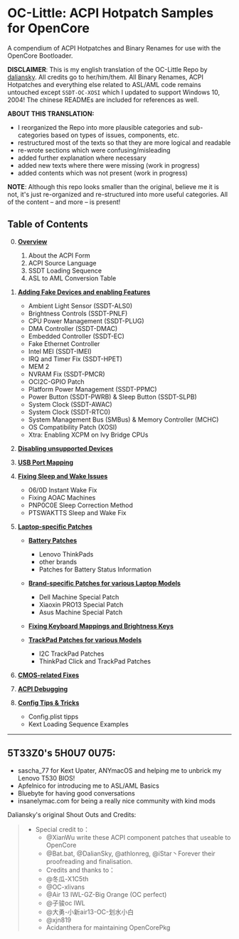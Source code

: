 # OC-Little: ACPI Hotpatch Samples for OpenCore

A compendium of ACPI Hotpatches and Binary Renames for use with the OpenCore Bootloader.

**DISCLAIMER**: This is my english translation of the OC-Little Repo by [daliansky](https://github.com/daliansky/OC-little). All credits go to her/him/them. All Binary Renames, ACPI Hotpatches and everything else related to ASL/AML code remains untouched  except `SSDT-OC-XOSI` which I updated to support Windows 10, 2004! The chinese READMEs are included for references as well.

**ABOUT THIS TRANSLATION:**

- I reorganized the Repo into more plausible categories and sub-categories based on types of issues, components, etc.
- restructured most of the texts so that they are more logical and readable
- re-wrote sections which were confusing/misleading
- added further explanation where necessary
- added new texts where there were missing (work in progress)
- added contents which was not present (work in progress)

**NOTE**: Although this repo looks smaller than the original, believe me it is not, it's just re-organized and re-structured into more useful categories. All of the content – and more – is present!

## Table of Contents

0. [**Overview**](https://github.com/5T33Z0/OC-Little-Translated/tree/main/00.%20Overview)
   1. About the ACPI Form
   2. ACPI Source Language
   3. SSDT Loading Sequence
   4. ASL to AML Conversion Table

1. [**Adding Fake Devices and enabling Features**](https://github.com/5T33Z0/OC-Little-Translated/tree/main/01.%20Adding%20missing%20Devices%20and%20enabling%20Features)
	- Ambient Light Sensor (SSDT-ALS0)
	- Brightness Controls (SSDT-PNLF)
	- CPU Power Management (SSDT-PLUG)
	- DMA Controller (SSDT-DMAC)
	- Embedded Controller (SSDT-EC)
	- Fake Ethernet Controller
	- Intel MEI (SSDT-IMEI)
	- IRQ and Timer Fix (SSDT-HPET)
	- MEM 2
	- NVRAM Fix (SSDT-PMCR)
	- OCI2C-GPIO Patch
	- Platform Power Management (SSDT-PPMC)
	- Power Button (SSDT-PWRB) & Sleep Button (SSDT-SLPB)
	- System Clock (SSDT-AWAC)
	- System Clock (SSDT-RTC0)
	- System Management Bus (SMBus) & Memory Controller (MCHC)
	- OS Compatibility Patch (XOSI)
	- Xtra: Enabling XCPM on Ivy Bridge CPUs

2. [**Disabling unsupported Devices**](https://github.com/5T33Z0/OC-Little-Translated/tree/main/02.%20Disabling%20unsupported%20devices)

3. [**USB Port Mapping**](https://github.com/5T33Z0/OC-Little-Translated/tree/main/03.%20USB%20Fixes)

4. [**Fixing Sleep and Wake Issues**](https://github.com/5T33Z0/OC-Little-Translated/tree/main/04.%20Fixing%20Sleep%20and%20Wake%20Issues)
	- 06/0D Instant Wake Fix
	- Fixing AOAC Machines
	- PNP0C0E Sleep Correction Method
	- PTSWAKTTS Sleep and Wake Fix

5. [**Laptop-specific Patches**](https://github.com/5T33Z0/OC-Little-Translated/tree/main/05.%20Laptop-specific%20Patches)

	- [**Battery Patches**](https://github.com/5T33Z0/OC-Little-Translated/tree/main/05.%20Laptop-specific%20Patches/Battery%20Patches)

		- Lenovo ThinkPads
    	- other brands
    	- Patches for Battery Status Information

	- [**Brand-specific Patches for various Laptop Models**](https://github.com/5T33Z0/OC-Little-Translated/tree/main/05.%20Laptop-specific%20Patches/Brand-specific%20Patches)
	
    	- Dell Machine Special Patch
    	- Xiaoxin PRO13 Special Patch
    	- Asus Machine Special Patch

	- [**Fixing Keyboard Mappings and Brightness Keys**](https://github.com/5T33Z0/OC-Little-Translated/tree/main/07.%20Laptop-specific%20Patches/Fixing%20Keyboard%20Mappings%20and%20Brightness%20Keys)

	- [**TrackPad Patches for various Models**](https://github.com/5T33Z0/OC-Little-Translated/tree/main/05.%20Laptop-specific%20Patches/Fixing%20Keyboard%20Mappings%20and%20Brightness%20Keys)
		- I2C TrackPad Patches
		- ThinkPad Click and TrackPad Patches

6. [**CMOS-related Fixes**](https://github.com/5T33Z0/OC-Little-Translated/tree/main/06.%20CMOS-related%20Fixes)

7. [**ACPI Debugging**](https://github.com/5T33Z0/OC-Little-Translated/tree/main/07.%20ACPI%20Debugging)

8. [**Config Tips & Tricks**](https://github.com/5T33Z0/OC-Little-Translated/tree/main/Config%20Tips%20%26%20Tricks)
	- Config.plist tipps
	- Kext Loading Sequence Examples 	
___

## 5T33Z0's 5H0U7 0U75:

- sascha_77 for Kext Upater, ANYmacOS and helping me to unbrick my Lenovo T530 BIOS!
- Apfelnico for introducing me to ASL/AML Basics
- Bluebyte for having good conversations
- insanelymac.com for being a really nice community with kind mods

Daliansky's original Shout Outs and Credits:

> - Special credit to：
>	- @XianWu write these ACPI component patches that useable to OpenCore
>	- @Bat.bat, @DalianSky, @athlonreg, @iStar丶Forever their proofreading and finalisation.
>	- Credits and thanks to：
>	-  @冬瓜-X1C5th
>	- @OC-xlivans
>	- @Air 13 IWL-GZ-Big Orange (OC perfect)
>	- @子骏oc IWL
>	- @大勇-小新air13-OC-划水小白
>	- @xjn819
>	- Acidanthera for maintaining OpenCorePkg

